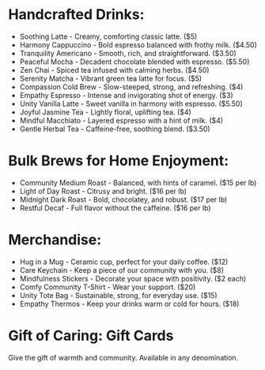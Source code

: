 # Handcrafted Drinks:

- Soothing Latte - Creamy, comforting classic latte. ($5)
- Harmony Cappuccino - Bold espresso balanced with frothy milk. ($4.50)
- Tranquility Americano - Smooth, rich, and straightforward. ($3.50)
- Peaceful Mocha - Decadent chocolate blended with espresso. ($5.50)
- Zen Chai - Spiced tea infused with calming herbs. ($4.50)
- Serenity Matcha - Vibrant green tea latte for focus. ($5)
- Compassion Cold Brew - Slow-steeped, strong, and refreshing. ($4)
- Empathy Espresso - Intense and invigorating shot of energy. ($3)
- Unity Vanilla Latte - Sweet vanilla in harmony with espresso. ($5.50)
- Joyful Jasmine Tea - Lightly floral, uplifting tea. ($4)
- Mindful Macchiato - Layered espresso with a hint of milk. ($4)
- Gentle Herbal Tea - Caffeine-free, soothing blend. ($3.50)

# Bulk Brews for Home Enjoyment:

- Community Medium Roast - Balanced, with hints of caramel. ($15 per lb)
- Light of Day Roast - Citrusy and bright. ($16 per lb)
- Midnight Dark Roast - Bold, chocolatey, and robust. ($17 per lb)
- Restful Decaf - Full flavor without the caffeine. ($16 per lb)

# Merchandise:

- Hug in a Mug - Ceramic cup, perfect for your daily coffee. ($12)
- Care Keychain - Keep a piece of our community with you. ($8)
- Mindfulness Stickers - Decorate your space with positivity. ($2 each)
- Comfy Community T-Shirt - Wear your support. ($20)
- Unity Tote Bag - Sustainable, strong, for everyday use. ($15)
- Empathy Thermos - Keep your drinks warm or cold for hours. ($18)

# Gift of Caring: Gift Cards

Give the gift of warmth and community. Available in any denomination.